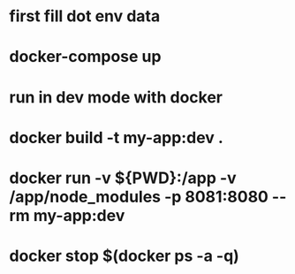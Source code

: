 # first fill dot env data
# docker-compose up
# run in dev mode with docker 
# docker build -t my-app:dev .
# docker run -v ${PWD}:/app -v /app/node_modules -p 8081:8080 --rm my-app:dev
# docker stop $(docker ps -a -q)